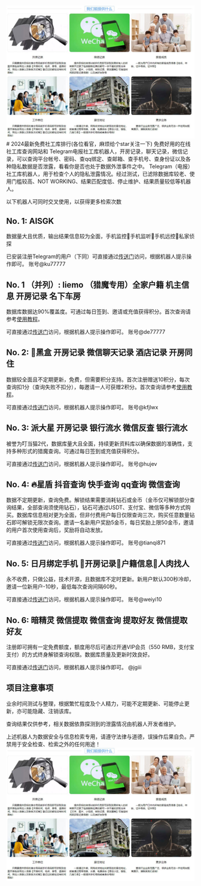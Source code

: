 <img src="pic/bbbb.png" alt="免费社工库" border="0">
# 2024最新免费社工库排行(各位看官，麻烦给个star关注一下)
免费好用的在线社工库查询网站和 Telegram电报社工库机器人，开房记录，聊天记录，微信记录，可以查询平台帐号、密码、查qq绑定、查邮箱、查手机号、查身份证以及各种隐私数据是否泄露，看看你是否也处于数据外泄事件之中。
Telegram（电报）社工库机器人，用于检查个人的隐私泄露情况。经过测试，已滤除数据库较老、使用门槛较高、NOT WORKING、结果匹配度低、停止维护、结果质量较低等机器人。

以下机器人可同时交叉使用，以获得更多检索次数

## No. 1: AISGK
数据量大且优质，输出结果信息较为全面，手机监控👑手机监听👑手机远控👑私家侦探

已安装注册Telegram的用户（下同）可直接通过[传送门](https://t.me/ku77777?start=AISGK_TDW5DW2V)访问，根据机器人提示操作即可。
账号@ku77777

## No. 1 （并列）: liemo （猎魔专用）全家户籍 机主信息 开房记录 名下车房
数据库数据达90%覆盖度。可通过每日签到、邀请或充值获得积分。首次查询请参考[使用教程](https://telegra.ph/Bot%E4%BD%BF%E7%94%A8%E6%95%99%E7%A8%8B-03-27)。

可直接通过[传送门]([https://t.me/ku77777?start=6320564014)访问，根据机器人提示操作即可。
账号@de77777

## No. 2: 🔰黑盒 开房记录 微信聊天记录 酒店记录 开房同住 
数据较全面且不定期更新，免费，但需要积分支持。首次注册赠送10积分，每次查询扣1分（查询失败不扣分），每邀请一人可获赠2积分。首次查询请参考[使用教程](https://telegra.ph/%E9%BB%91%E7%9B%92-%F0%9D%91%A9%F0%9D%92%8D%F0%9D%92%82%F0%9D%92%84%F0%9D%92%8C-%F0%9D%91%A9%F0%9D%91%B6%F0%9D%91%BF---%E7%A4%BE%E5%B7%A5%E5%BA%93%E4%BD%BF%E7%94%A8%E6%95%99%E7%A8%8B-08-23)。

可直接通过[传送门](https://t.me/tianqi871?start=PTGKWiY)访问，根据机器人提示操作即可。
账号@kfjlwx

## No. 3: 派大星 开房记录 银行流水 微信反查 银行流水
被誉为叮当猫2代，数据库量大且全面，持续更新资料库以确保数据的准确性，支持多种形式的猎魔查询。可通过每日签到或充值获得积分。

可直接通过[传送门](https://t.me/tianqi871/?start=6320564014)访问，根据机器人提示操作即可。
账号@hujev

## No. 4: 🔥星盾 抖音查询 快手查询 qq查询 微信查询
数据不定期更新，查询免费。解锁结果需要消耗钻石或金币（金币仅可解锁部分查询结果，全部查询须使用钻石），钻石可通过USDT、支付宝、微信等多种方式购买。数据库信息相对更为全面，但非付费用户每日仅限查询三次，购买任意数量钻石即可解锁无限次查询。邀请一名新用户奖励5金币，每日奖励上限50金币，邀请的用户首次使用查询后，奖励将自动发放。

可直接通过[传送门](https://t.me/weiyi10?start=dGLpzSL)访问，根据机器人提示操作即可。
账号@tianqi871

## No. 5: 日月绑定手机 👑开房记录👑户籍信息👑人肉找人
永不收费，只做公益，技术开源，且数据库不定时更新。新用户默认300秒冷却，邀请一位新用户-10秒，最低每次查询间隔60秒。

可直接通过[传送门](https://t.me/weiyi10?start=6320564014)访问，根据机器人提示操作即可。
账号@weiyi10

## No. 6: 暗精灵 微信提取 微信查询 提取好友 微信提取好友
注册即可拥有一定免费额度，额度用尽后可通过开通VIP会员（550 RMB，支付宝支付）的方式终身解锁查询权限。数据库质量及更新时效良好。

可直接通过[传送门](https://t.me/weiyi10?start=xkOLiW4qY1)访问，根据机器人提示操作即可。
@jgiii

## 项目注意事项
业余时间测试与整理，根据繁忙程度及个人精力，可能不定期更新、可能停止更新，亦可能隐藏、注销该库。

查询结果仅供参考，相关数据依靠探测到的泄露情况由机器人开发者维护。

上述机器人为数据安全与信息检索专用，请遵守法律与道德，误操作后果自负。严禁用于安全检查、检索之外的任何用途！<img src="pic/bbbb.png" alt="免费社工库" border="0">